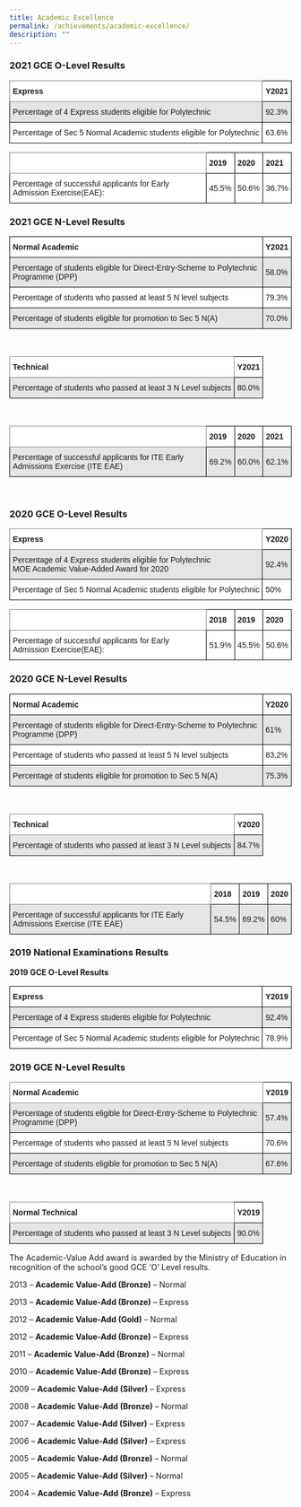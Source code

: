 ```yaml
---
title: Academic Excellence
permalink: /achievements/academic-excellence/
description: ""
---
```


### 2021 GCE O-Level Results

<style type="text/css">
.tg  {border-collapse:collapse;border-spacing:0;}
.tg td{border-color:black;border-style:solid;border-width:1px;font-family:Arial, sans-serif;font-size:14px;
  overflow:hidden;padding:10px 5px;word-break:normal;}
.tg th{border-color:black;border-style:solid;border-width:1px;font-family:Arial, sans-serif;font-size:14px;
  font-weight:normal;overflow:hidden;padding:10px 5px;word-break:normal;}
.tg .tg-pdeq{background-color:#FFF;border-color:inherit;font-weight:bold;text-align:left;vertical-align:top}
.tg .tg-dgl5{background-color:#FFF;font-weight:bold;text-align:left;vertical-align:top}
.tg .tg-faf8{background-color:#E5E5E5;text-align:left;vertical-align:middle}
.tg .tg-zr06{background-color:#FFF;text-align:left;vertical-align:middle}
</style>
<table class="tg">
<thead>
  <tr>
    <th class="tg-pdeq">Express</th>
    <th class="tg-dgl5">Y2021</th>
  </tr>
</thead>
<tbody>
  <tr>
    <td class="tg-faf8">Percentage of 4 Express students eligible for Polytechnic</td>
    <td class="tg-faf8">92.3%</td>
  </tr>
  <tr>
    <td class="tg-zr06">Percentage of Sec 5 Normal Academic students eligible for Polytechnic</td>
    <td class="tg-zr06">63.6%</td>
  </tr>
</tbody>
</table>

<style type="text/css">
.tg  {border-collapse:collapse;border-spacing:0;}
.tg td{border-color:black;border-style:solid;border-width:1px;font-family:Arial, sans-serif;font-size:14px;
  overflow:hidden;padding:10px 5px;word-break:normal;}
.tg th{border-color:black;border-style:solid;border-width:1px;font-family:Arial, sans-serif;font-size:14px;
  font-weight:normal;overflow:hidden;padding:10px 5px;word-break:normal;}
.tg .tg-1wig{font-weight:bold;text-align:left;vertical-align:top}
.tg .tg-pdeq{background-color:#FFF;border-color:inherit;font-weight:bold;text-align:left;vertical-align:top}
.tg .tg-dgl5{background-color:#FFF;font-weight:bold;text-align:left;vertical-align:top}
.tg .tg-zr06{background-color:#FFF;text-align:left;vertical-align:middle}
</style>
<table class="tg">
<thead>
  <tr>
    <th class="tg-pdeq"></th>
    <th class="tg-dgl5">2019</th>
    <th class="tg-dgl5">2020</th>
    <th class="tg-1wig">2021</th>
  </tr>
</thead>
<tbody>
  <tr>
    <td class="tg-zr06">Percentage of successful applicants for Early Admission Exercise(EAE):</td>
    <td class="tg-zr06"> 45.5%</td>
    <td class="tg-zr06"> 50.6%</td>
    <td class="tg-zr06"> 36.7%</td>
  </tr>
</tbody>
</table>

### 2021 GCE N-Level Results

<style type="text/css">
.tg  {border-collapse:collapse;border-spacing:0;}
.tg td{border-color:black;border-style:solid;border-width:1px;font-family:Arial, sans-serif;font-size:14px;
  overflow:hidden;padding:10px 5px;word-break:normal;}
.tg th{border-color:black;border-style:solid;border-width:1px;font-family:Arial, sans-serif;font-size:14px;
  font-weight:normal;overflow:hidden;padding:10px 5px;word-break:normal;}
.tg .tg-dgl5{background-color:#FFF;font-weight:bold;text-align:left;vertical-align:top}
.tg .tg-faf8{background-color:#E5E5E5;text-align:left;vertical-align:middle}
.tg .tg-zr06{background-color:#FFF;text-align:left;vertical-align:middle}
</style>
<table class="tg">
<thead>
  <tr>
    <th class="tg-dgl5">Normal Academic</th>
    <th class="tg-dgl5">Y2021</th>
  </tr>
</thead>
<tbody>
  <tr>
    <td class="tg-faf8">Percentage of students eligible for Direct-Entry-Scheme to Polytechnic Programme (DPP)</td>
    <td class="tg-faf8">58.0%</td>
  </tr>
  <tr>
    <td class="tg-zr06">Percentage of students who passed at least 5 N level subjects</td>
    <td class="tg-zr06">79.3%</td>
  </tr>
  <tr>
    <td class="tg-faf8">Percentage of students eligible for promotion to Sec 5 N(A)</td>
    <td class="tg-faf8">70.0%</td>
  </tr>
</tbody>
</table>

<br>

<style type="text/css">
.tg  {border-collapse:collapse;border-spacing:0;}
.tg td{border-color:black;border-style:solid;border-width:1px;font-family:Arial, sans-serif;font-size:14px;
  overflow:hidden;padding:10px 5px;word-break:normal;}
.tg th{border-color:black;border-style:solid;border-width:1px;font-family:Arial, sans-serif;font-size:14px;
  font-weight:normal;overflow:hidden;padding:10px 5px;word-break:normal;}
.tg .tg-pdeq{background-color:#FFF;border-color:inherit;font-weight:bold;text-align:left;vertical-align:top}
.tg .tg-dgl5{background-color:#FFF;font-weight:bold;text-align:left;vertical-align:top}
.tg .tg-faf8{background-color:#E5E5E5;text-align:left;vertical-align:middle}
</style>
<table class="tg">
<thead>
  <tr>
    <th class="tg-pdeq">Technical</th>
    <th class="tg-dgl5">Y2021</th>
  </tr>
</thead>
<tbody>
  <tr>
    <td class="tg-faf8">Percentage of students who passed at least 3 N Level subjects</td>
    <td class="tg-faf8">80.0%</td>
  </tr>
</tbody>
</table>

<br>

<style type="text/css">
.tg  {border-collapse:collapse;border-spacing:0;}
.tg td{border-color:black;border-style:solid;border-width:1px;font-family:Arial, sans-serif;font-size:14px;
  overflow:hidden;padding:10px 5px;word-break:normal;}
.tg th{border-color:black;border-style:solid;border-width:1px;font-family:Arial, sans-serif;font-size:14px;
  font-weight:normal;overflow:hidden;padding:10px 5px;word-break:normal;}
.tg .tg-pdeq{background-color:#FFF;border-color:inherit;font-weight:bold;text-align:left;vertical-align:top}
.tg .tg-dgl5{background-color:#FFF;font-weight:bold;text-align:left;vertical-align:top}
.tg .tg-faf8{background-color:#E5E5E5;text-align:left;vertical-align:middle}
</style>
<table class="tg">
<thead>
  <tr>
    <th class="tg-pdeq"></th>
    <th class="tg-dgl5">2019</th>
    <th class="tg-dgl5">2020</th>
    <th class="tg-dgl5"> 2021</th>
  </tr>
</thead>
<tbody>
  <tr>
    <td class="tg-faf8">Percentage of successful applicants for ITE Early Admissions Exercise (ITE EAE)</td>
    <td class="tg-faf8">69.2%</td>
    <td class="tg-faf8">60.0%</td>
    <td class="tg-faf8"> 62.1%</td>
  </tr>
</tbody>
</table>

<br>

### 2020 GCE O-Level Results

<style type="text/css">
.tg  {border-collapse:collapse;border-spacing:0;}
.tg td{border-color:black;border-style:solid;border-width:1px;font-family:Arial, sans-serif;font-size:14px;
  overflow:hidden;padding:10px 5px;word-break:normal;}
.tg th{border-color:black;border-style:solid;border-width:1px;font-family:Arial, sans-serif;font-size:14px;
  font-weight:normal;overflow:hidden;padding:10px 5px;word-break:normal;}
.tg .tg-pdeq{background-color:#FFF;border-color:inherit;font-weight:bold;text-align:left;vertical-align:top}
.tg .tg-dgl5{background-color:#FFF;font-weight:bold;text-align:left;vertical-align:top}
.tg .tg-faf8{background-color:#E5E5E5;text-align:left;vertical-align:middle}
.tg .tg-zr06{background-color:#FFF;text-align:left;vertical-align:middle}
</style>
<table class="tg">
<thead>
  <tr>
    <th class="tg-pdeq">Express</th>
    <th class="tg-dgl5">Y2020</th>
  </tr>
</thead>
<tbody>
  <tr>
    <td class="tg-faf8">Percentage of 4 Express students eligible for Polytechnic<br>MOE Academic Value-Added Award for 2020</td>
    <td class="tg-faf8">92.4%</td>
  </tr>
  <tr>
    <td class="tg-zr06">Percentage of Sec 5 Normal Academic students eligible for Polytechnic</td>
    <td class="tg-zr06">50%</td>
  </tr>
</tbody>
</table>

<style type="text/css">
.tg  {border-collapse:collapse;border-spacing:0;}
.tg td{border-color:black;border-style:solid;border-width:1px;font-family:Arial, sans-serif;font-size:14px;
  overflow:hidden;padding:10px 5px;word-break:normal;}
.tg th{border-color:black;border-style:solid;border-width:1px;font-family:Arial, sans-serif;font-size:14px;
  font-weight:normal;overflow:hidden;padding:10px 5px;word-break:normal;}
.tg .tg-1wig{font-weight:bold;text-align:left;vertical-align:top}
.tg .tg-pdeq{background-color:#FFF;border-color:inherit;font-weight:bold;text-align:left;vertical-align:top}
.tg .tg-dgl5{background-color:#FFF;font-weight:bold;text-align:left;vertical-align:top}
.tg .tg-zr06{background-color:#FFF;text-align:left;vertical-align:middle}
</style>
<table class="tg">
<thead>
  <tr>
    <th class="tg-pdeq"></th>
    <th class="tg-dgl5">2018</th>
    <th class="tg-dgl5">2019</th>
    <th class="tg-1wig">2020</th>
  </tr>
</thead>
<tbody>
  <tr>
    <td class="tg-zr06">Percentage of successful applicants for Early Admission Exercise(EAE):</td>
    <td class="tg-zr06"> 51.9%</td>
    <td class="tg-zr06"> 45.5%</td>
    <td class="tg-zr06"> 50.6%</td>
  </tr>
</tbody>
</table>

### 2020 GCE N-Level Results

<style type="text/css">
.tg  {border-collapse:collapse;border-spacing:0;}
.tg td{border-color:black;border-style:solid;border-width:1px;font-family:Arial, sans-serif;font-size:14px;
  overflow:hidden;padding:10px 5px;word-break:normal;}
.tg th{border-color:black;border-style:solid;border-width:1px;font-family:Arial, sans-serif;font-size:14px;
  font-weight:normal;overflow:hidden;padding:10px 5px;word-break:normal;}
.tg .tg-dgl5{background-color:#FFF;font-weight:bold;text-align:left;vertical-align:top}
.tg .tg-faf8{background-color:#E5E5E5;text-align:left;vertical-align:middle}
.tg .tg-zr06{background-color:#FFF;text-align:left;vertical-align:middle}
</style>
<table class="tg">
<thead>
  <tr>
    <th class="tg-dgl5">Normal Academic</th>
    <th class="tg-dgl5">Y2020</th>
  </tr>
</thead>
<tbody>
  <tr>
    <td class="tg-faf8">Percentage of students eligible for Direct-Entry-Scheme to Polytechnic Programme (DPP)</td>
    <td class="tg-faf8">61%</td>
  </tr>
  <tr>
    <td class="tg-zr06">Percentage of students who passed at least 5 N level subjects</td>
    <td class="tg-zr06">83.2%</td>
  </tr>
  <tr>
    <td class="tg-faf8">Percentage of students eligible for promotion to Sec 5 N(A)</td>
    <td class="tg-faf8">75.3%</td>
  </tr>
</tbody>
</table>

<br>

<style type="text/css">
.tg  {border-collapse:collapse;border-spacing:0;}
.tg td{border-color:black;border-style:solid;border-width:1px;font-family:Arial, sans-serif;font-size:14px;
  overflow:hidden;padding:10px 5px;word-break:normal;}
.tg th{border-color:black;border-style:solid;border-width:1px;font-family:Arial, sans-serif;font-size:14px;
  font-weight:normal;overflow:hidden;padding:10px 5px;word-break:normal;}
.tg .tg-pdeq{background-color:#FFF;border-color:inherit;font-weight:bold;text-align:left;vertical-align:top}
.tg .tg-dgl5{background-color:#FFF;font-weight:bold;text-align:left;vertical-align:top}
.tg .tg-faf8{background-color:#E5E5E5;text-align:left;vertical-align:middle}
</style>
<table class="tg">
<thead>
  <tr>
    <th class="tg-pdeq">Technical</th>
    <th class="tg-dgl5">Y2020</th>
  </tr>
</thead>
<tbody>
  <tr>
    <td class="tg-faf8">Percentage of students who passed at least 3 N Level subjects</td>
    <td class="tg-faf8">84.7%</td>
  </tr>
</tbody>
</table>

<br>

<style type="text/css">
.tg  {border-collapse:collapse;border-spacing:0;}
.tg td{border-color:black;border-style:solid;border-width:1px;font-family:Arial, sans-serif;font-size:14px;
  overflow:hidden;padding:10px 5px;word-break:normal;}
.tg th{border-color:black;border-style:solid;border-width:1px;font-family:Arial, sans-serif;font-size:14px;
  font-weight:normal;overflow:hidden;padding:10px 5px;word-break:normal;}
.tg .tg-pdeq{background-color:#FFF;border-color:inherit;font-weight:bold;text-align:left;vertical-align:top}
.tg .tg-dgl5{background-color:#FFF;font-weight:bold;text-align:left;vertical-align:top}
.tg .tg-faf8{background-color:#E5E5E5;text-align:left;vertical-align:middle}
</style>
<table class="tg">
<thead>
  <tr>
    <th class="tg-pdeq"></th>
    <th class="tg-dgl5">2018</th>
    <th class="tg-dgl5">2019</th>
    <th class="tg-dgl5"> 2020</th>
  </tr>
</thead>
<tbody>
  <tr>
    <td class="tg-faf8">Percentage of successful applicants for ITE Early Admissions Exercise (ITE EAE)</td>
    <td class="tg-faf8">54.5%</td>
    <td class="tg-faf8">69.2%</td>
    <td class="tg-faf8"> 60%</td>
  </tr>
</tbody>
</table>

### 2019 National Examinations Results

**2019 GCE O-Level Results**

<style type="text/css">
.tg  {border-collapse:collapse;border-spacing:0;}
.tg td{border-color:black;border-style:solid;border-width:1px;font-family:Arial, sans-serif;font-size:14px;
  overflow:hidden;padding:10px 5px;word-break:normal;}
.tg th{border-color:black;border-style:solid;border-width:1px;font-family:Arial, sans-serif;font-size:14px;
  font-weight:normal;overflow:hidden;padding:10px 5px;word-break:normal;}
.tg .tg-dgl5{background-color:#FFF;font-weight:bold;text-align:left;vertical-align:top}
.tg .tg-faf8{background-color:#E5E5E5;text-align:left;vertical-align:middle}
.tg .tg-zr06{background-color:#FFF;text-align:left;vertical-align:middle}
</style>
<table class="tg">
<thead>
  <tr>
    <th class="tg-dgl5">Express</th>
    <th class="tg-dgl5">Y2019</th>
  </tr>
</thead>
<tbody>
  <tr>
    <td class="tg-faf8">Percentage of 4 Express students eligible for Polytechnic</td>
    <td class="tg-faf8">92.4%</td>
  </tr>
  <tr>
    <td class="tg-zr06">Percentage of Sec 5 Normal Academic students eligible for Polytechnic</td>
    <td class="tg-zr06">78.9%</td>
  </tr>
</tbody>
</table>

### 2019 GCE N-Level Results

<style type="text/css">
.tg  {border-collapse:collapse;border-spacing:0;}
.tg td{border-color:black;border-style:solid;border-width:1px;font-family:Arial, sans-serif;font-size:14px;
  overflow:hidden;padding:10px 5px;word-break:normal;}
.tg th{border-color:black;border-style:solid;border-width:1px;font-family:Arial, sans-serif;font-size:14px;
  font-weight:normal;overflow:hidden;padding:10px 5px;word-break:normal;}
.tg .tg-pdeq{background-color:#FFF;border-color:inherit;font-weight:bold;text-align:left;vertical-align:top}
.tg .tg-dgl5{background-color:#FFF;font-weight:bold;text-align:left;vertical-align:top}
.tg .tg-faf8{background-color:#E5E5E5;text-align:left;vertical-align:middle}
.tg .tg-zr06{background-color:#FFF;text-align:left;vertical-align:middle}
</style>
<table class="tg">
<thead>
  <tr>
    <th class="tg-pdeq">Normal Academic</th>
    <th class="tg-dgl5">Y2019</th>
  </tr>
</thead>
<tbody>
  <tr>
    <td class="tg-faf8">Percentage of students eligible for Direct-Entry-Scheme to Polytechnic Programme (DPP)</td>
    <td class="tg-faf8">57.4%</td>
  </tr>
  <tr>
    <td class="tg-zr06">Percentage of students who passed at least 5 N level subjects</td>
    <td class="tg-zr06">70.6%</td>
  </tr>
  <tr>
    <td class="tg-faf8">Percentage of students eligible for promotion to Sec 5 N(A)</td>
    <td class="tg-faf8">67.6%</td>
  </tr>
</tbody>
</table>

<br>

<style type="text/css">
.tg  {border-collapse:collapse;border-spacing:0;}
.tg td{border-color:black;border-style:solid;border-width:1px;font-family:Arial, sans-serif;font-size:14px;
  overflow:hidden;padding:10px 5px;word-break:normal;}
.tg th{border-color:black;border-style:solid;border-width:1px;font-family:Arial, sans-serif;font-size:14px;
  font-weight:normal;overflow:hidden;padding:10px 5px;word-break:normal;}
.tg .tg-pdeq{background-color:#FFF;border-color:inherit;font-weight:bold;text-align:left;vertical-align:top}
.tg .tg-dgl5{background-color:#FFF;font-weight:bold;text-align:left;vertical-align:top}
.tg .tg-faf8{background-color:#E5E5E5;text-align:left;vertical-align:middle}
</style>
<table class="tg">
<thead>
  <tr>
    <th class="tg-pdeq">Normal Technical</th>
    <th class="tg-dgl5">Y2019</th>
  </tr>
</thead>
<tbody>
  <tr>
    <td class="tg-faf8">Percentage of students who passed at least 3 N Level subjects</td>
    <td class="tg-faf8">90.0%</td>
  </tr>
</tbody>
</table>

The Academic-Value Add award is awarded by the Ministry of Education in recognition of the school’s good GCE ‘O’ Level results.

2013 – **Academic Value-Add (Bronze)** – Normal

2013 – **Academic Value-Add (Bronze)** – Express

2012 – **Academic Value-Add (Gold)** – Normal

2012 – **Academic Value-Add (Bronze)** – Express

2011 – **Academic Value-Add (Bronze)** – Normal

2010 – **Academic Value-Add (Bronze)** – Express

2009 – **Academic Value-Add (Silver)** – Express

2008 – **Academic Value-Add (Bronze)** – Normal

2007 – **Academic Value-Add (Silver)** – Express

2006 – **Academic Value-Add (Silver)** – Express

2005 – **Academic Value-Add (Bronze)** – Normal

2005 – **Academic Value-Add (Silver)** – Normal

2004 – **Academic Value-Add (Bronze)** – Express